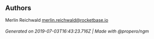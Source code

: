 ## Authors

Merlin Reichwald <merlin.reichwald@rocketbase.io>

###### Generated on 2019-07-03T16:43:23.716Z | Made with @propero/ngm
